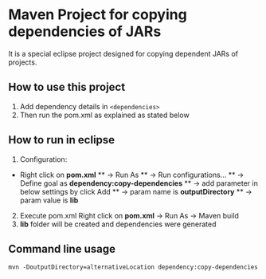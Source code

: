 # Maven Project for copying dependencies of JARs

It is a special eclipse project designed for copying dependent
JARs of projects. 

## How to use this project
1. Add dependency details in `<dependencies>`
2. Then run the pom.xml as explained as stated below

## How to run in eclipse

1. Configuration:
* Right click on __pom.xml__ 
**   -> Run As 
**   -> Run configurations... 
**   -> Define goal as __dependency:copy-dependencies__
**   -> add parameter in below settings by click Add
**   -> param name is __outputDirectory__
**    -> param value is __lib__
2. Execute pom.xml
Right click on __pom.xml__
    -> Run As
    -> Maven build
3. __lib__ folder will be created and dependencies were generated


## Command line usage
`mvn -DoutputDirectory=alternativeLocation dependency:copy-dependencies` 